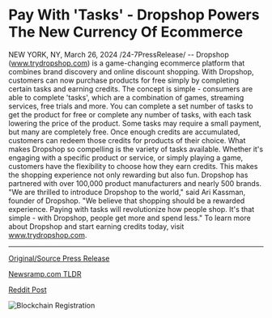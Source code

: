 # Pay With 'Tasks' - Dropshop Powers The New Currency Of Ecommerce

NEW YORK, NY, March 26, 2024 /24-7PressRelease/ -- Dropshop (www.trydropshop.com) is a game-changing ecommerce platform that combines brand discovery and online discount shopping. With Dropshop, customers can now purchase products for free simply by completing certain tasks and earning credits.  The concept is simple - consumers are able to complete 'tasks', which are a combination of games, streaming services, free trials and more. You can complete a set number of tasks to get the product for free or complete any number of tasks, with each task lowering the price of the product.   Some tasks may require a small payment, but many are completely free. Once enough credits are accumulated, customers can redeem those credits for products of their choice.  What makes Dropshop so compelling is the variety of tasks available. Whether it's engaging with a specific product or service, or simply playing a game, customers have the flexibility to choose how they earn credits. This makes the shopping experience not only rewarding but also fun.  Dropshop has partnered with over 100,000 product manufacturers and nearly 500 brands.  "We are thrilled to introduce Dropshop to the world," said Ari Kassman, founder of Dropshop. "We believe that shopping should be a rewarded experience. Paying with tasks will revolutionize how people shop. It's that simple - with Dropshop, people get more and spend less."  To learn more about Dropshop and start earning credits today, visit www.trydropshop.com. 

---

[Original/Source Press Release](https://www.24-7pressrelease.com/press-release/509500/pay-with-tasks-dropshop-powers-the-new-currency-of-ecommerce)
                    

[Newsramp.com TLDR](None) 



[Reddit Post](https://www.reddit.com/r/GamingNewsRamp/comments/1bo1off/dropshop_earn_products_for_free_by_completing/) 



![Blockchain Registration](https://cdn.newsramp.app/24-7PressRelease/qrcode/243/26/lossW87Z.webp)